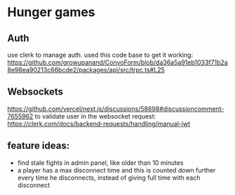 # Hunger games

## Auth

use clerk to manage auth.
used this code base to get it working: https://github.com/growupanand/ConvoForm/blob/da36a5a91eb1033f71b2a8e98ea90213c66bcde2/packages/api/src/trpc.ts#L25

## Websockets

https://github.com/vercel/next.js/discussions/58698#discussioncomment-7655962
to validate user in the websocket request:
https://clerk.com/docs/backend-requests/handling/manual-jwt

## feature ideas:

- find stale fights in admin panel, like older than 10 minutes
- a player has a max disconnect time and this is counted down further every time he disconnects, instead of giving full time with each disconnect
